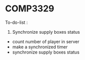 # COMP3329

To-do-list :
1. Synchronize supply boxes status
* count number of player in server 
* make a  synchronized timer 
* synchronize supply boxes status
